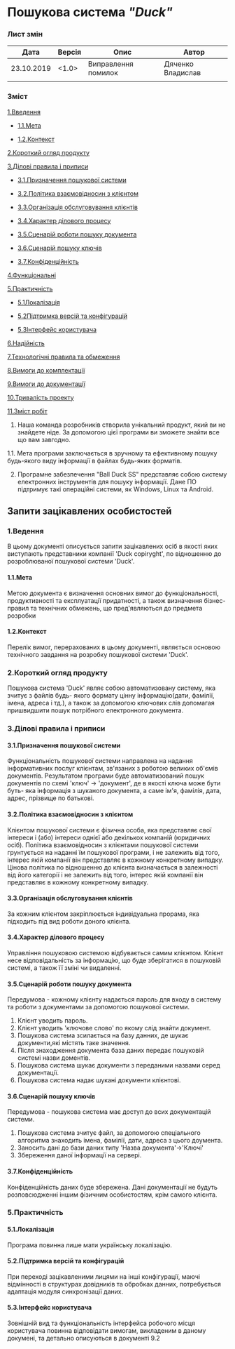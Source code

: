 #                Пошукова система *"Duck"*



### Лист змін
|    Дата    |    Версія    |          Опис          |       Автор       |
|------------|--------------|------------------------|-------------------|
| 23.10.2019 |    <1.0>     |  Виправлення помилок   | Дяченко Владислав |
|            |              |                        |                   |



### Зміст
 [1.Введення](#1)
 
- [1.1.Мета](#1.1)

- [1.2.Контекст](#1.2)
 
 [2.Короткий огляд продукту](#2)
 
 [3.Ділові правила і приписи](#3)
 
 - [3.1.Призначення пошукової системи](#3.1)
 
 - [3.2.Політика взаємовідносин з клієнтом](#3.2)
 
 - [3.3.Організація обслуговування клієнтів](#3.3)
 
 - [3.4.Характер ділового процесу](#3.4)
 
 - [3.5.Сценарій роботи пошуку документа](#3.5)
 
 - [3.6.Сценарій пошуку ключів](#3.6)
 
 - [3.7.Конфіденційність](#3.7)
 
 [4.Функціональні](#4)
 
 [5.Практичність](#5)
 
 - [5.1Локалізація](#5.1)
 
 - [5.2Підтримка версій та конфігурацій](#5.2)
 
 - [5.3Інтерфейс користувача](#5.3)
 
 [6.Надійність](#6)
 
 [7.Технологічні правила та обмеження](#7)
 
 [8.Вимоги до комплектації](#8)
 
 [9.Вимоги до документації](#9)
 
 [10.Тривалість проекту](#10)
 
 [11.Зміст робіт](#11)
 

1. Наша команда розробників створила унікальний продукт, який ви не знайдете ніде. За допомогою цієї програми ви зможете знайти все що вам завгодно.
 
1.1. Мета програми заключається в зручному та ефективному пошуку будь-якого виду інформації в файлах будь-яких форматів.

2. Програмне забезпечення "Ball Duck SS" представляє собою систему електронних інструментів для пошуку інформації. Дане ПО підтримує такі операційні системи, як Windows, Linux та Android.
 
 

## Запити зацікавлених особистостей

### <a name='1'> 1.Ведення </a>
В цьому документі описується запити зацікавлених осіб в якості яких виступають представники компанії 'Duck copiryght', по відношенню до розроблюваної пошукової системи 'Duck'.
#### <a name='1.1'> 1.1.Мета </a>
Метою документа є визначення основних вимог до функціональності, продуктивності та експлуатації придатності, а також визначення бізнес- правил та технічних обмежень, що пред'являються до предмета розробки
#### <a name='1.2'> 1.2.Контекст </a>
Перелік вимог, перерахованих в цьому документі, являється основою технічного завдання на розробку пошукової системи 'Duck'.
### <a name='2'> 2.Короткий огляд продукту </a>
Пошукова система 'Duck' являє собою автоматизовану систему, яка зчитує з файлів будь- якого формату цінну інформацію(дати, фамілії, імена, адреса і тд.), а також за допомогою ключових слів допомагая пришвидшити пошук потрібного електронного документа.
### <a name='3'> 3.Ділові правила і приписи </a>
#### <a name='3.1'> 3.1.Призначення пошукової системи </a>
Функціональність пошукової системи направлена на надання інформативних послуг клієнтам, зв'язаних з роботою великих об'ємів документів. Результатом програми буде автоматизований пошук документів по схемі 'ключ' -> 'документ', де в якості ключа може бути буть- яка інформація з шуканого документа, а саме ім'я, фамілія, дата, адрес, прізвище по батькові.
#### <a name='3.2'> 3.2.Політика взаємовідносин з клієнтом </a>
Клієнтом пошукової системи є фізична особа, яка представляє свої інтереси і (або) інтереси однієї або декількох компаній (юридичних осіб).
Політика взаємовідносин з клієнтами пошукової системи грунтується на наданні їм пошукової програми, і не залежить від того, інтерес якій компанії він представляє в кожному конкретному випадку.
Цінова політика по відношенню до клієнта визначається в залежності від його категорії і не залежить від того, інтерес якій компанії він представляє в кожному конкретному випадку.
#### <a name='3.3'> 3.3.Організація обслуговування клієнтів </a>
За кожним клієнтом закріплюється індивідуальна прорама, яка підходить під вид роботи доного клієнта.
#### <a name='3.4'> 3.4.Характер ділового процесу </a>
Управління пошуковою системою відбувається самим клієнтом.
Клієнт несе відповідальність за інформацію, що буде зберігатися в пошуковій системі, а також її зміні чи видаленні.
#### <a name='3.5'> 3.5.Сценарій роботи пошуку документа </a>
Передумова - кожному клієнту надається пароль для входу в систему та роботи з документами за допомогою пошукової системи.
1. Клієнт уводить пароль.
2. Клієнт уводить 'ключове слово' по якому слід знайти документ.
3. Пошукова система зсилається на базу данних, де шукає документи,які містять таке значення.
4. Після знаходження документа база даних передає пошуковій системі назви доментів.
5. Пошукова система шукає документи з переданими назвами серед документації.
6. Пошукова система надає шукані документи клієнтові.
#### <a name='3.6'> 3.6.Сценарій пошуку ключів </a>
Передумова - пошукова система має доступ до всих документацій системи.
1. Пошукова система зчитує файл, за допомогою спеціального алгоритма знаходить імена, фамілії, дати, адреса з цього доумента.
2. Заносить дані до бази даних типу 'Назва документа'->'Ключі'
3. Збереження даної інформації на сервері.
#### <a name='3.7'> 3.7.Конфіденційність </a>
Конфіденційність даних буде збережена. Дані документації не будуть розповсюдженні іншим фізичним особистостям, крім самого клієнта.

### <a name='5'> 5.Практичність </a>
#### <a name='5.1'> 5.1.Локалізація </a>
Програма повинна лише мати українську локалізацію.
#### <a name='5.2'> 5.2.Підтримка версій та конфігурацій </a>
При переході зацікавленими лицями на інші конфігурації, маючі відмінності в структурах довідників та обробках данних, потребується адаптація модуля синхронізації даних.
#### <a name='5.3'> 5.3.Інтерфейс користувача</a>
Зовнішній вид та функціональність інтерфейса робочого місця користувача повинна відповідати вимогам, викладеним в даному докумені, та детально описуються в документі 9.2

